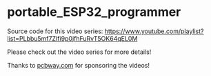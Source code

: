 # portable_ESP32_programmer

Source code for this video series: https://www.youtube.com/playlist?list=PLbbu5mf7ZIfi9p0jfhFuRvT5OK64qEL0M

Please check out the video series for more details!

Thanks to [pcbway.com](https://www.pcbway.com/) for sponsoring the videos! 
